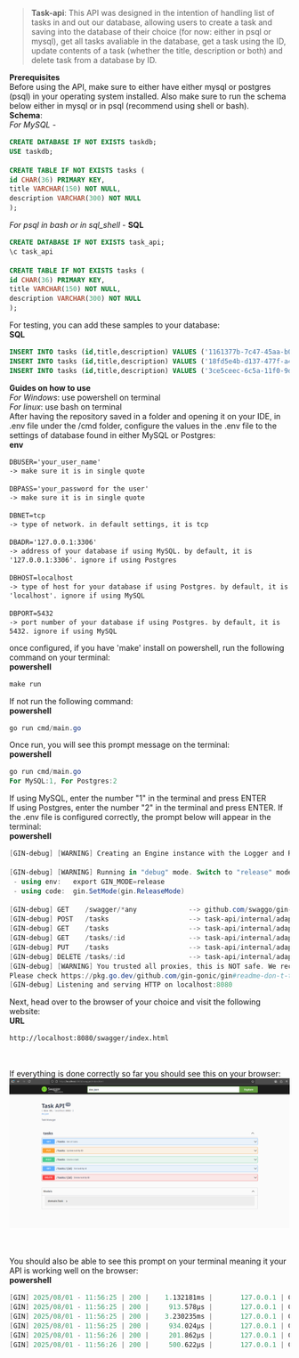 > **Task-api**: This API was designed in the intention of handling list of tasks in and out our database, allowing users to create a task and saving into the database 
> of their choice (for now: either in psql or mysql), get all tasks avaliable in the database, get a task using the ID, update contents of a task (whether the
> title, description or both) and delete task from a database by ID.

**Prerequisites** <br>
Before using the API, make sure to either have either mysql or postgres (psql) in your operating system installed. Also make sure to run the schema below either in mysql
or in psql (recommend using shell or bash). <br>
**Schema**: <br>
*For MySQL* - <br>
```sql
CREATE DATABASE IF NOT EXISTS taskdb;
USE taskdb;

CREATE TABLE IF NOT EXISTS tasks (
id CHAR(36) PRIMARY KEY,
title VARCHAR(150) NOT NULL,
description VARCHAR(300) NOT NULL
);
```
*For psql in bash or in sql_shell* -
**SQL**
```sql
CREATE DATABASE IF NOT EXISTS task_api;
\c task_api

CREATE TABLE IF NOT EXISTS tasks (
id CHAR(36) PRIMARY KEY,
title VARCHAR(150) NOT NULL,
description VARCHAR(300) NOT NULL
);
```
For testing, you can add these samples to your database: <br>
**SQL**
```sql
INSERT INTO tasks (id,title,description) VALUES ('1161377b-7c47-45aa-b087-1a9b08423021','test1','testing123');
INSERT INTO tasks (id,title,description) VALUES ('18fd5e4b-d137-477f-a499-06ef11859292','test2','testing456');
INSERT INTO tasks (id,title,description) VALUES ('3ce5ceec-6c5a-11f0-9dac-68ecc56cca7d','test3','testing789');
```

**Guides on how to use**<br>
*For Windows*: use powershell on terminal<br>
*For linux*: use bash on terminal<br>
After having the repository saved in a folder and opening it on your IDE, in .env file under the /cmd folder, configure the values in the .env file to the settings of database found in either MySQL or Postgres: <br>
**env**
```env
DBUSER='your_user_name' 
-> make sure it is in single quote

DBPASS='your_password for the user' 
-> make sure it is in single quote

DBNET=tcp 
-> type of network. in default settings, it is tcp

DBADR='127.0.0.1:3306' 
-> address of your database if using MySQL. by default, it is '127.0.0.1:3306'. ignore if using Postgres

DBHOST=localhost 
-> type of host for your database if using Postgres. by default, it is 'localhost'. ignore if using MySQL

DBPORT=5432 
-> port number of your database if using Postgres. by default, it is 5432. ignore if using MySQL
```
once configured, if you have 'make' install on powershell, run the following command on your terminal:<br>
**powershell**
```powershell
make run
```
If not run the following command: <br>
**powershell**
```powershell
go run cmd/main.go
```
Once run, you will see this prompt message on the terminal:<br>
**powershell**
```powershell
go run cmd/main.go
For MySQL:1, For Postgres:2
```
If using MySQL, enter the number "1" in the terminal and press ENTER<br>
If using Postgres, enter the number "2" in the terminal and press ENTER. If the .env file is configured correctly, the prompt below will appear in the terminal: <br>
**powershell**
```powershell
[GIN-debug] [WARNING] Creating an Engine instance with the Logger and Recovery middleware already attached.

[GIN-debug] [WARNING] Running in "debug" mode. Switch to "release" mode in production.
 - using env:   export GIN_MODE=release
 - using code:  gin.SetMode(gin.ReleaseMode)

[GIN-debug] GET    /swagger/*any             --> github.com/swaggo/gin-swagger.CustomWrapHandler.func1 (3 handlers)
[GIN-debug] POST   /tasks                    --> task-api/internal/adapter/inbound/http.HttpHandler.CreateTask-fm (3 handlers)
[GIN-debug] GET    /tasks                    --> task-api/internal/adapter/inbound/http.HttpHandler.GetAll-fm (3 handlers)
[GIN-debug] GET    /tasks/:id                --> task-api/internal/adapter/inbound/http.HttpHandler.GetByID-fm (3 handlers)
[GIN-debug] PUT    /tasks                    --> task-api/internal/adapter/inbound/http.HttpHandler.UpdateTask-fm (3 handlers)
[GIN-debug] DELETE /tasks/:id                --> task-api/internal/adapter/inbound/http.HttpHandler.Delete-fm (3 handlers)
[GIN-debug] [WARNING] You trusted all proxies, this is NOT safe. We recommend you to set a value.
Please check https://pkg.go.dev/github.com/gin-gonic/gin#readme-don-t-trust-all-proxies for details.
[GIN-debug] Listening and serving HTTP on localhost:8080
```
Next, head over to the browser of your choice and visit the following website:<br>
**URL**
```url
http://localhost:8080/swagger/index.html
```
<br><br>
If everything is done correctly so far you should see this on your browser:<br>
<img src="images/diagram.png" alt="Architecture Diagram" width="1000"/>

<br><br>
You should also be able to see this prompt on your terminal meaning it your API is working well on the browser:<br>
**powershell**
```powershell
[GIN] 2025/08/01 - 11:56:25 | 200 |    1.132181ms |       127.0.0.1 | GET      "/swagger/index.html"
[GIN] 2025/08/01 - 11:56:25 | 200 |     913.578µs |       127.0.0.1 | GET      "/swagger/swagger-ui.css"
[GIN] 2025/08/01 - 11:56:25 | 200 |    3.230235ms |       127.0.0.1 | GET      "/swagger/swagger-ui-bundle.js"
[GIN] 2025/08/01 - 11:56:25 | 200 |     934.024µs |       127.0.0.1 | GET      "/swagger/swagger-ui-standalone-preset.js"
[GIN] 2025/08/01 - 11:56:26 | 200 |     201.862µs |       127.0.0.1 | GET      "/swagger/favicon-16x16.png"
[GIN] 2025/08/01 - 11:56:26 | 200 |     500.622µs |       127.0.0.1 | GET      "/swagger/doc.json"
``` 